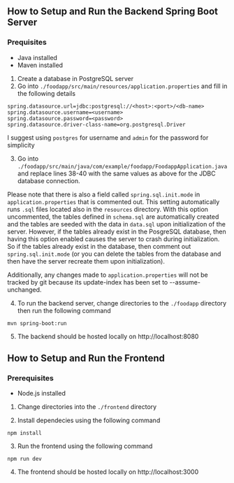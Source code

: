 
## How to Setup and Run the Backend Spring Boot Server

### Prequisites
- Java installed
- Maven installed

1. Create a database in PostgreSQL server
2. Go into `./foodapp/src/main/resources/application.properties` and fill in the following details
```
spring.datasource.url=jdbc:postgresql://<host>:<port>/<db-name>
spring.datasource.username=<username>
spring.datasource.password=<password>
spring.datasource.driver-class-name=org.postgresql.Driver
```

I suggest using `postgres` for username and `admin` for the password for simplicity

3. Go into `./foodapp/src/main/java/com/example/foodapp/FoodappApplication.java` and replace lines 38-40 with the same values as above for the JDBC database connection. 

Please note that there is also a field called `spring.sql.init.mode` in `application.properties` that is commented out. This setting automatically runs `.sql` files located also in the `resources` directory. With this option uncommented, the tables defined in `schema.sql` are automatically created and the tables are seeded with the data in `data.sql` upon initialization of the server. However, if the tables already exist in the PosgreSQL database, then having this option enabled causes the server to crash during initialization. So if the tables already exist in the database, then comment out `spring.sql.init.mode` (or you can delete the tables from the database and then have the server recreate them upon initialization).

Additionally, any changes made to `application.properties` will not be tracked by git because its update-index has been set to --assume-unchanged.

4. To run the backend server, change directories to the `./foodapp` directory then run the following command
```
mvn spring-boot:run
```

5. The backend should be hosted locally on http://localhost:8080


## How to Setup and Run the Frontend
### Prerequisites
- Node.js installed

1. Change directories into the `./frontend` directory

2. Install dependecies using the following command
```
npm install
```

3. Run the frontend using the following command
```
npm run dev
```

4. The frontend should be hosted locally on http://localhost:3000
